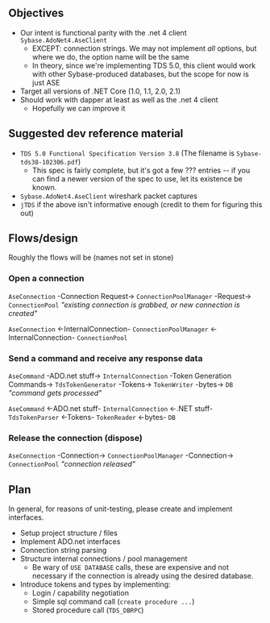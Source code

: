 ## Objectives
* Our intent is functional parity with the .net 4 client `Sybase.AdoNet4.AseClient`
  * EXCEPT: connection strings. We may not implement *all* options, but where we do, the option name will be the same
  * In theory, since we're implementing TDS 5.0, this client would work with other Sybase-produced databases, but the scope for now is just ASE
* Target all versions of .NET Core (1.0, 1.1, 2.0, 2.1)
* Should work with dapper at least as well as the .net 4 client
  * Hopefully we can improve it

## Suggested dev reference material
* `TDS 5.0 Functional Specification Version 3.8` (The filename is `Sybase-tds38-102306.pdf`)
  * This spec is fairly complete, but it's got a few ??? entries -- if you can find a newer version of the spec to use, let its existence be known.
* `Sybase.AdoNet4.AseClient` wireshark packet captures
* `jTDS` if the above isn't informative enough (credit to them for figuring this out)

## Flows/design

Roughly the flows will be (names not set in stone)

### Open a connection
`AseConnection` -Connection Request-> `ConnectionPoolManager` -Request-> `ConnectionPool` *"existing connection is grabbed, or new connection is created"*

`AseConnection` <-InternalConnection- `ConnectionPoolManager` <-InternalConnection- `ConnectionPool`

### Send a command and receive any response data
`AseCommand` -ADO.net stuff-> `InternalConnection` -Token Generation Commands-> `TdsTokenGenerator` -Tokens-> `TokenWriter` -bytes-> `DB` *"command gets processed"*

`AseCommand` <-ADO.net stuff- `InternalConnection` <-.NET stuff- `TdsTokenParser` <-Tokens- `TokenReader` <-bytes- `DB`

### Release the connection (dispose)
`AseConnection` -Connection-> `ConnectionPoolManager` -Connection-> `ConnectionPool` *"connection released"*

## Plan
In general, for reasons of unit-testing, please create and implement interfaces.

* Setup project structure / files
* Implement ADO.net interfaces
* Connection string parsing
* Structure internal connections / pool management
  * Be wary of `USE DATABASE` calls, these are expensive and not necessary if the connection is already using the desired database.
* Introduce tokens and types by implementing:
  * Login / capability negotiation
  * Simple sql command call (`create procedure ...`)
  * Stored procedure call (`TDS_DBRPC`)
